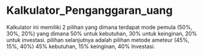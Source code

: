 # Kalkulator_Penganggaran_uang

Kalkulator ini memiliki 2 pilihan yang dimana terdapat mode pemula (50%, 30%, 20%) yang dimana 50% untuk kebutuhan, 30% untuk keinginan, 20% untuk investasi. pilihan selanjutnya adalah pilihan metode ameteur (45%, 15%, 40%) 45% kebutuhan, 15% keinginan, 40% Investasi.

